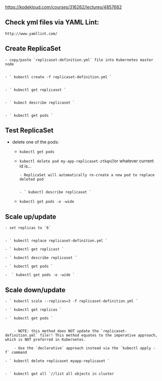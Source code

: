 https://kodekloud.com/courses/316262/lectures/4857682


## Check yml files via YAML Lint:

    http://www.yamllint.com/

## Create ReplicaSet

    - copy/paste `replicaset-definition.yml` file into Kubernetes master node


    - ` kubectl create -f replicaset-definition.yml `


    - ` kubectl get replicaset `


    - ` kubect describe replicaset `


    - ` kubectl get pods `

## Test ReplicaSet

  - delete one of the pods:

    - ` kubectl get pods `

    - ` kubectl delete pod my-app-replicaset-ztkqn `//or whatever current id is...


          - ReplicaSet will automatically re-create a new pod to replace deleted pod


          - ` kubectl describe replicaset `


    - `kubectl get pods -o -wide `


## Scale up/update

    - set replicas to `6`


    - ` kubectl replace replicaset-definition.yml `

    - ` kubectl get replicast `

    - ` kubectl describe replicaset `

    - ` kubectl get pods `

    -  ` kubectl get pods -o -wide `


## Scale down/update


    - ` kubectl scale --replicas=3 -f replicaset-definition.yml `

    - ` kubectl get replicas `

    - ` kubectl get pods `


        - NOTE: this method does NOT update the `replicaset-definition.yml` file!! This method equates to the imperative approach, which is NOT preferred in Kubernetes.

        - Use the `declarative` approach instead via the `kubectl apply -f` command

    - ` kubectl delete replicaset myapp-replicaset `


    - ` kubectl get all `//list all objects in cluster
